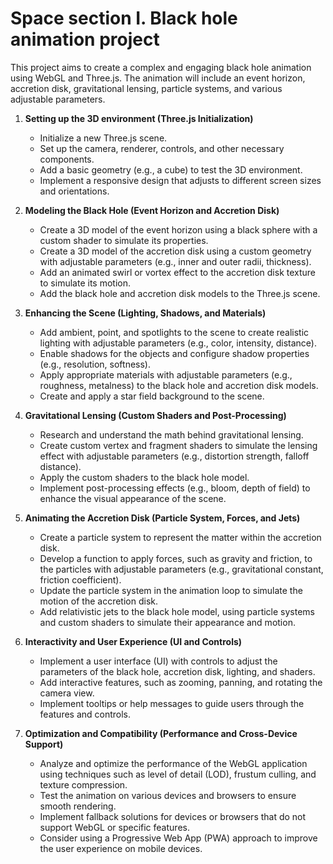 # Space section I. Black hole animation project

This project aims to create a complex and engaging black hole animation using WebGL and Three.js. The animation will include an event horizon, accretion disk, gravitational lensing, particle systems, and various adjustable parameters.

1. **Setting up the 3D environment (Three.js Initialization)**
   - Initialize a new Three.js scene.
   - Set up the camera, renderer, controls, and other necessary components.
   - Add a basic geometry (e.g., a cube) to test the 3D environment.
   - Implement a responsive design that adjusts to different screen sizes and orientations.

2. **Modeling the Black Hole (Event Horizon and Accretion Disk)**
   - Create a 3D model of the event horizon using a black sphere with a custom shader to simulate its properties.
   - Create a 3D model of the accretion disk using a custom geometry with adjustable parameters (e.g., inner and outer radii, thickness).
   - Add an animated swirl or vortex effect to the accretion disk texture to simulate its motion.
   - Add the black hole and accretion disk models to the Three.js scene.

3. **Enhancing the Scene (Lighting, Shadows, and Materials)**
   - Add ambient, point, and spotlights to the scene to create realistic lighting with adjustable parameters (e.g., color, intensity, distance).
   - Enable shadows for the objects and configure shadow properties (e.g., resolution, softness).
   - Apply appropriate materials with adjustable parameters (e.g., roughness, metalness) to the black hole and accretion disk models.
   - Create and apply a star field background to the scene.

4. **Gravitational Lensing (Custom Shaders and Post-Processing)**
   - Research and understand the math behind gravitational lensing.
   - Create custom vertex and fragment shaders to simulate the lensing effect with adjustable parameters (e.g., distortion strength, falloff distance).
   - Apply the custom shaders to the black hole model.
   - Implement post-processing effects (e.g., bloom, depth of field) to enhance the visual appearance of the scene.

5. **Animating the Accretion Disk (Particle System, Forces, and Jets)**
   - Create a particle system to represent the matter within the accretion disk.
   - Develop a function to apply forces, such as gravity and friction, to the particles with adjustable parameters (e.g., gravitational constant, friction coefficient).
   - Update the particle system in the animation loop to simulate the motion of the accretion disk.
   - Add relativistic jets to the black hole model, using particle systems and custom shaders to simulate their appearance and motion.

6. **Interactivity and User Experience (UI and Controls)**
   - Implement a user interface (UI) with controls to adjust the parameters of the black hole, accretion disk, lighting, and shaders.
   - Add interactive features, such as zooming, panning, and rotating the camera view.
   - Implement tooltips or help messages to guide users through the features and controls.

7. **Optimization and Compatibility (Performance and Cross-Device Support)**
   - Analyze and optimize the performance of the WebGL application using techniques such as level of detail (LOD), frustum culling, and texture compression.
   - Test the animation on various devices and browsers to ensure smooth rendering.
   - Implement fallback solutions for devices or browsers that do not support WebGL or specific features.
   - Consider using a Progressive Web App (PWA) approach to improve the user experience on mobile devices.
